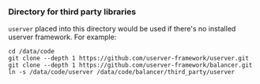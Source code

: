 ### Directory for third party libraries

`userver` placed into this directory would be used if there's no installed
userver framework. For example:

```
cd /data/code
git clone --depth 1 https://github.com/userver-framework/userver.git
git clone --depth 1 https://github.com/userver-framework/balancer.git
ln -s /data/code/userver /data/code/balancer/third_party/userver
```
